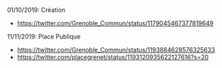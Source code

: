 01/10/2019: Création
  - https://twitter.com/Grenoble_Commun/status/1179045467377819649

11/11/2019: Place Publique
  - https://twitter.com/Grenoble_Commun/status/1193884628576325633
  - https://twitter.com/placegrenet/status/1193120935622127616?s=20

